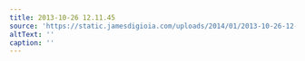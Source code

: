 ```yaml
---
title: 2013-10-26 12.11.45
source: 'https://static.jamesdigioia.com/uploads/2014/01/2013-10-26-12-11-45-scaled.jpg'
altText: ''
caption: ''
---
```


